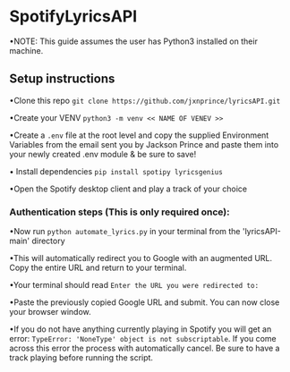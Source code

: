 # SpotifyLyricsAPI

•NOTE: This guide assumes the user has Python3 installed on their machine.

## Setup instructions

•Clone this repo `git clone https://github.com/jxnprince/lyricsAPI.git`

•Create your VENV `python3 -m venv << NAME OF VENEV >>`

•Create a `.env` file at the root level and copy the supplied Environment Variables from the email sent you by Jackson Prince and paste them into your newly created .env module & be sure to save!

• Install dependencies  `pip install spotipy lyricsgenius`

•Open the Spotify desktop client and play a track of your choice

### Authentication steps (This is only required once):
•Now run `python automate_lyrics.py` in your terminal from the 'lyricsAPI-main' directory

•This will automatically redirect you to Google with an augmented URL.  Copy the entire URL and return to your terminal.

•Your terminal should read `Enter the URL you were redirected to: `

•Paste the previously copied Google URL and submit.  You can now close your browser window.

•If you do not have anything currently playing in Spotify you will get an error: `TypeError: 'NoneType' object is not subscriptable`. If you come across this error the process with automatically cancel.  Be sure to have a track playing before running the script.
